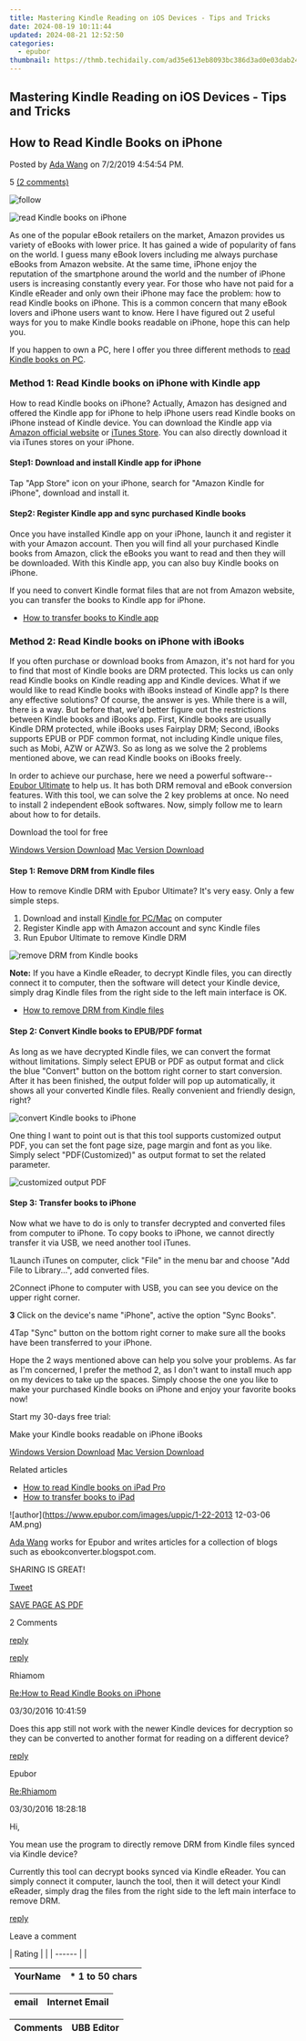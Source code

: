 ```yaml
---
title: Mastering Kindle Reading on iOS Devices - Tips and Tricks
date: 2024-08-19 10:11:44
updated: 2024-08-21 12:52:50
categories:
  - epubor
thumbnail: https://thmb.techidaily.com/ad35e613eb8093bc386d3ad0e03dab2452cb6287c2a9dc982549b63b19fe6d70.jpg
---
```


## Mastering Kindle Reading on iOS Devices - Tips and Tricks

## How to Read Kindle Books on iPhone

Posted by [Ada Wang](https://plus.google.com/+AdaWang/posts) on 7/2/2019 4:54:54 PM.

5 [(2 comments)](http://www.epubor.com/#comment-area) 



![follow](http://www.epubor.com/images/follow.png)

![read Kindle books on iPhone](http://www.epubor.com/images/uppic/read-kindle-books-on-iphone.png)

As one of the popular eBook retailers on the market, Amazon provides us variety of eBooks with lower price. It has gained a wide of popularity of fans on the world. I guess many eBook lovers including me always purchase eBooks from Amazon website. At the same time, iPhone enjoy the reputation of the smartphone around the world and the number of iPhone users is increasing constantly every year. For those who have not paid for a Kindle eReader and only own their iPhone may face the problem: how to read Kindle books on iPhone. This is a common concern that many eBook lovers and iPhone users want to know. Here I have figured out 2 useful ways for you to make Kindle books readable on iPhone, hope this can help you. 

If you happen to own a PC, here I offer you three different methods to [read Kindle books on PC](https://tools.techidaily.com/epubor/products/).

### Method 1: Read Kindle books on iPhone with Kindle app

How to read Kindle books on iPhone? Actually, Amazon has designed and offered the Kindle app for iPhone to help iPhone users read Kindle books on iPhone instead of Kindle device. You can download the Kindle app via [Amazon official website](https://www.amazon.com/gp/digital/fiona/kcp-landing-page?ie=UTF8&ref%5F=kcp%5Fiphone%5Fmkt%5Flnd) or [iTunes Store](https://itunes.apple.com/app/id302584613?mt=8). You can also directly download it via iTunes stores on your iPhone.

#### Step1: Download and install Kindle app for iPhone

Tap "App Store" icon on your iPhone, search for "Amazon Kindle for iPhone", download and install it.

#### Step2: Register Kindle app and sync purchased Kindle books

Once you have installed Kindle app on your iPhone, launch it and register it with your Amazon account. Then you will find all your purchased Kindle books from Amazon, click the eBooks you want to read and then they will be downloaded. With this Kindle app, you can also buy Kindle books on iPhone.

If you need to convert Kindle format files that are not from Amazon website, you can transfer the books to Kindle app for iPhone. 

* [How to transfer books to Kindle app](https://tools.techidaily.com/epubor/transfer/)

### Method 2: Read Kindle books on iPhone with iBooks

If you often purchase or download books from Amazon, it's not hard for you to find that most of Kindle books are DRM protected. This locks us can only read Kindle books on Kindle reading app and Kindle devices. What if we would like to read Kindle books with iBooks instead of Kindle app? Is there any effective solutions? Of course, the answer is yes. While there is a will, there is a way. But before that, we'd better figure out the restrictions between Kindle books and iBooks app. First, Kindle books are usually Kindle DRM protected, while iBooks uses Fairplay DRM; Second, iBooks supports EPUB or PDF common format, not including Kindle unique files, such as Mobi, AZW or AZW3\. So as long as we solve the 2 problems mentioned above, we can read Kindle books on iBooks freely.

In order to achieve our purchase, here we need a powerful software--[Epubor Ultimate](https://tools.techidaily.com/epubor/ultimate/) to help us. It has both DRM removal and eBook conversion features. With this tool, we can solve the 2 key problems at once. No need to install 2 independent eBook softwares. Now, simply follow me to learn about how to for details.

Download the tool for free

[Windows Version Download](https://tools.techidaily.com/epubor/ultimate/) [Mac Version Download](https://tools.techidaily.com/epubor/ultimate/) 

#### Step 1: Remove DRM from Kindle files

How to remove Kindle DRM with Epubor Ultimate? It's very easy. Only a few simple steps.

1. Download and install [Kindle for PC/Mac](https://www.amazon.com/gp/digital/fiona/kcp-landing-page) on computer
2. Register Kindle app with Amazon account and sync Kindle files
3. Run Epubor Ultimate to remove Kindle DRM

![remove DRM from Kindle books](http://www.epubor.com/images/uppic/remove-kindle-drm-from-kindle-files.png)

**Note:** If you have a Kindle eReader, to decrypt Kindle files, you can directly connect it to computer, then the software will detect your Kindle device, simply drag Kindle files from the right side to the left main interface is OK.

* [How to remove DRM from Kindle files](https://tools.techidaily.com/epubor/products/)

#### Step 2: Convert Kindle books to EPUB/PDF format

As long as we have decrypted Kindle files, we can convert the format without limitations. Simply select EPUB or PDF as output format and click the blue "Convert" button on the bottom right corner to start conversion. After it has been finished, the output folder will pop up automatically, it shows all your converted Kindle files. Really convenient and friendly design, right?

![convert Kindle books to iPhone](http://www.epubor.com/images/uppic/convert-kindle-books-to-iphone.png)

One thing I want to point out is that this tool supports customized output PDF, you can set the font page size, page margin and font as you like. Simply select "PDF(Customized)" as output format to set the related parameter.

![customized output PDF](http://www.epubor.com/images/uppic/customized-output-pdf.png)

#### Step 3: Transfer books to iPhone

Now what we have to do is only to transfer decrypted and converted files from computer to iPhone. To copy books to iPhone, we cannot directly transfer it via USB, we need another tool iTunes. 

1Launch iTunes on computer, click "File" in the menu bar and choose "Add File to Library...", add converted files.

2Connect iPhone to computer with USB, you can see you device on the upper right corner.

**3** Click on the device's name "iPhone", active the option "Sync Books".

4Tap "Sync" button on the bottom right corner to make sure all the books have been transferred to your iPhone.

Hope the 2 ways mentioned above can help you solve your problems. As far as I'm concerned, I prefer the method 2, as I don't want to install much app on my devices to take up the spaces. Simply choose the one you like to make your purchased Kindle books on iPhone and enjoy your favorite books now!

Start my 30-days free trial:

Make your Kindle books readable on iPhone iBooks

[Windows Version Download](https://tools.techidaily.com/epubor/ultimate/) [Mac Version Download](https://tools.techidaily.com/epubor/ultimate/) 

Related articles

* [How to read Kindle books on iPad Pro](https://tools.techidaily.com/epubor/products/)
* [How to transfer books to iPad](https://tools.techidaily.com/epubor/products/)

![author](https://www.epubor.com/images/uppic/1-22-2013 12-03-06 AM.png)

[Ada Wang](https://plus.google.com/+AdaWang/posts) works for Epubor and writes articles for a collection of blogs such as ebookconverter.blogspot.com.

SHARING IS GREAT!

[Tweet](https://twitter.com/share) 

[SAVE PAGE AS PDF](https://tools.techidaily.com/epubor/products/) 



2 Comments

[reply](https://tools.techidaily.com/epubor/products/) 

[reply](https://tools.techidaily.com/epubor/products/) 

Rhiamom

[Re:How to Read Kindle Books on iPhone](https://tools.techidaily.com/epubor/products/)

03/30/2016 10:41:59

Does this app still not work with the newer Kindle devices for decryption so they can be converted to another format for reading on a different device?

[reply](https://tools.techidaily.com/epubor/products/) 

Epubor

[Re:Rhiamom](https://tools.techidaily.com/epubor/products/)

03/30/2016 18:28:18

Hi,

 You mean use the program to directly remove DRM from Kindle files synced via Kindle device? 

 Currently this tool can decrypt books synced via Kindle eReader. You can simply connect it computer, launch the tool, then it will detect your Kindl eReader, simply drag the files from the right side to the left main interface to remove DRM.

[reply](https://tools.techidaily.com/epubor/products/) 

Leave a comment

| Rating |  |
| ------ |  |

| YourName | \*  1 to 50 chars |
| -------- | ----------------- |

| email | Internet Email |
| ----- | -------------- |

| Comments | UBB Editor |
| -------- | ---------- |

<ins class="adsbygoogle"
     style="display:block"
     data-ad-format="autorelaxed"
     data-ad-client="ca-pub-7571918770474297"
     data-ad-slot="1223367746"></ins>



<ins class="adsbygoogle"
     style="display:block"
     data-ad-client="ca-pub-7571918770474297"
     data-ad-slot="8358498916"
     data-ad-format="auto"
     data-full-width-responsive="true"></ins>
